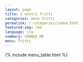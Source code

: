 ```yaml
---
layout: page
title: I nostri fritti
categories: menu fritti
permalink: /:categories/index.html
featured-img: red
language: ita
summary: CHANGE ME
menu: fritti
---
```


{% include menu_table.html %}














